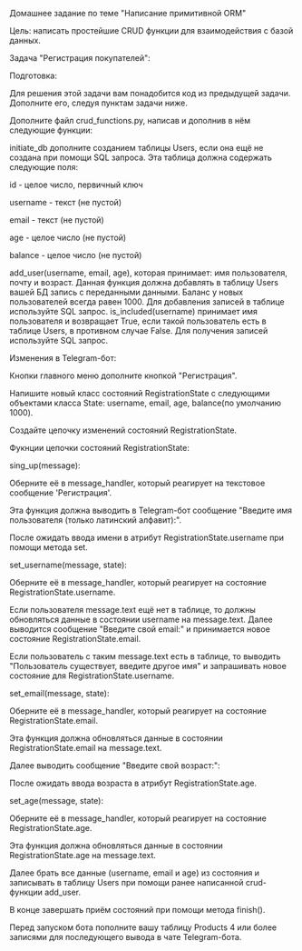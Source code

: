 Домашнее задание по теме "Написание примитивной ORM"

Цель: написать простейшие CRUD функции для взаимодействия с базой данных.

Задача "Регистрация покупателей":

Подготовка:

Для решения этой задачи вам понадобится код из предыдущей задачи. Дополните его, следуя пунктам задачи ниже.

Дополните файл crud_functions.py, написав и дополнив в нём следующие функции:

initiate_db дополните созданием таблицы Users, если она ещё не создана при помощи SQL запроса. Эта таблица должна содержать следующие поля:

id - целое число, первичный ключ

username - текст (не пустой)

email - текст (не пустой)

age - целое число (не пустой)

balance - целое число (не пустой)

add_user(username, email, age), которая принимает: имя пользователя, почту и возраст. Данная функция должна добавлять в таблицу Users вашей БД запись с переданными данными. 
Баланс у новых пользователей всегда равен 1000. Для добавления записей в таблице используйте SQL запрос.
is_included(username) принимает имя пользователя и возвращает True, если такой пользователь есть в таблице Users, в противном случае False. Для получения записей используйте SQL запрос.

Изменения в Telegram-бот:

Кнопки главного меню дополните кнопкой "Регистрация".

Напишите новый класс состояний RegistrationState с следующими объектами класса State: username, email, age, balance(по умолчанию 1000).

Создайте цепочку изменений состояний RegistrationState.

Фукнции цепочки состояний RegistrationState:

sing_up(message):

Оберните её в message_handler, который реагирует на текстовое сообщение 'Регистрация'.

Эта функция должна выводить в Telegram-бот сообщение "Введите имя пользователя (только латинский алфавит):".

После ожидать ввода имени в атрибут RegistrationState.username при помощи метода set.

set_username(message, state):

Оберните её в message_handler, который реагирует на состояние RegistrationState.username.

Если пользователя message.text ещё нет в таблице, то должны обновляться данные в состоянии username на message.text. Далее выводится сообщение "Введите свой email:" 
и принимается новое состояние RegistrationState.email.

Если пользователь с таким message.text есть в таблице, то выводить "Пользователь существует, введите другое имя" и запрашивать новое состояние для RegistrationState.username.

set_email(message, state):

Оберните её в message_handler, который реагирует на состояние RegistrationState.email.

Эта функция должна обновляться данные в состоянии RegistrationState.email на message.text.

Далее выводить сообщение "Введите свой возраст:":

После ожидать ввода возраста в атрибут RegistrationState.age.

set_age(message, state):

Оберните её в message_handler, который реагирует на состояние RegistrationState.age.

Эта функция должна обновляться данные в состоянии RegistrationState.age на message.text.

Далее брать все данные (username, email и age) из состояния и записывать в таблицу Users при помощи ранее написанной crud-функции add_user.

В конце завершать приём состояний при помощи метода finish().

Перед запуском бота пополните вашу таблицу Products 4 или более записями для последующего вывода в чате Telegram-бота.
